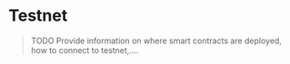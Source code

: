 # Testnet

>TODO
> Provide information on where smart contracts are deployed, how to connect to testnet,....
